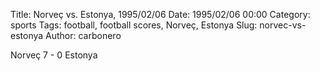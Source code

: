 Title: Norveç vs. Estonya, 1995/02/06
Date: 1995/02/06 00:00
Category: sports
Tags: football, football scores, Norveç, Estonya
Slug: norvec-vs-estonya
Author: carbonero


Norveç 7 - 0 Estonya
